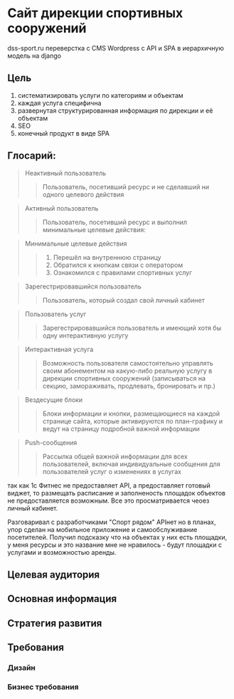 # Сайт дирекции спортивных сооружений

dss-sport.ru
переверстка с CMS Wordpress с API и SPA в иерархичную модель на django

## Цель 
1. систематизировать услуги по категориям и объектам
2. каждая услуга специфична
3. развернутая структурированная информация по дирекции и её объектам
4. SEO
4. конечный продукт в виде SPA

## Глосарий:
> Неактивный пользователь
>> Пользователь, посетивший ресурс и не сделавший ни одного целевого действия

> Активный пользователь
>> Пользователь, посетивший ресурс и выполнил минимальные целевые действия:

> Минимальные целевые действия
>> 1. Перешёл на внутреннюю страницу
>> 2. Обратился к кнопкам связи с оператором
>> 3. Ознакомился с правилами спортивных услуг

> Зарегестрировавшийся пользователь
>> Пользователь, который создал свой личный кабинет

> Пользователь услуг
>> Зарегестрировавшийся пользователь и имеющий хотя бы одну интерактивную услугу

> Интерактивная услуга
>> Возможность пользователя самостоятельно управлять своим абонементом на какую-либо реальную услугу в дирекции спортивных сооружений (записываться на секцию, замораживать, продлевать, бронировать и пр.)

> Вездесущие блоки
>> Блоки информации и кнопки, размещающиеся на каждой странице сайта, которые активируются по план-графику и ведут на страницу подробной важной информации

> Push-сообщения
>> Рассылка общей важной информации для всех пользователей, включая индивидуальные сообщения для пользователей услуг о изменениях в услугах


так как 1с Фитнес не предоставляет API, а предоставляет готовый виджет, то размещать расписание и заполненость площадок объектов не предоставляется возможным. Все это просматривается чеоез личный кабинет.

Разговаривал с разработчиками "Спорт рядом" APIнет но в планах, упор сделан на мобильное приложение и самообслуживание посетителей.
Получил подсказку что на объектах у них есть площадки, у меня ресурсы и это название мне не нравилось - будут площадки с услугами и возможностью аренды.

## Целевая аудитория

## Основная информация

## Стратегия развития

## Требования

### Дизайн

### Бизнес требования

